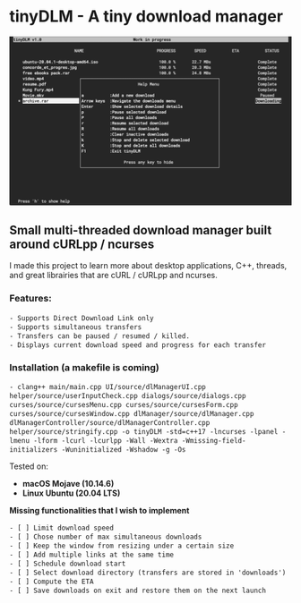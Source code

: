 # tinyDLM - A tiny download manager

![tinyDLM](/imgs/screenshot.jpg)

## Small multi-threaded download manager built around cURLpp / ncurses 

I made this project to learn more about desktop applications, C++, threads, and great librairies that are cURL /
cURLpp and ncurses.

### Features:
    - Supports Direct Download Link only 
    - Supports simultaneous transfers  
    - Transfers can be paused / resumed / killed.
    - Displays current download speed and progress for each transfer  

### Installation (a makefile is coming) 
    - clang++ main/main.cpp UI/source/dlManagerUI.cpp helper/source/userInputCheck.cpp dialogs/source/dialogs.cpp curses/source/cursesMenu.cpp curses/source/cursesForm.cpp curses/source/cursesWindow.cpp dlManager/source/dlManager.cpp dlManagerController/source/dlManagerController.cpp helper/source/stringify.cpp -o tinyDLM -std=c++17 -lncurses -lpanel -lmenu -lform -lcurl -lcurlpp -Wall -Wextra -Wmissing-field-initializers -Wuninitialized -Wshadow -g -Os

Tested on: 
- **macOS Mojave (10.14.6)** 
- **Linux Ubuntu (20.04 LTS)**

**Missing functionalities that I wish to implement**
    
    - [ ] Limit download speed  
    - [ ] Chose number of max simultaneous downloads  
    - [ ] Keep the window from resizing under a certain size  
    - [ ] Add multiple links at the same time  
    - [ ] Schedule download start  
    - [ ] Select download directory (transfers are stored in 'downloads')  
    - [ ] Compute the ETA  
    - [ ] Save downloads on exit and restore them on the next launch  




